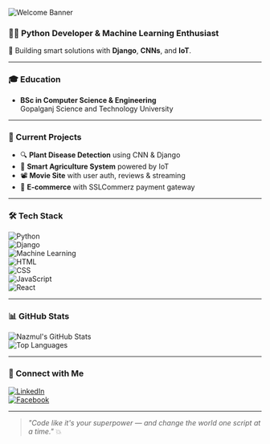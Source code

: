 ![Welcome Banner](https://capsule-render.vercel.app/api?type=waving&color=0:00ADB5,100:222831&height=200&section=header&text=Hi%2C%20I'm%20Nazmul%20Alam!&fontSize=40&fontColor=fff)

### 👨‍💻 Python Developer & Machine Learning Enthusiast  
🎯 Building smart solutions with **Django**, **CNNs**, and **IoT**.

---

### 🎓 Education  
- **BSc in Computer Science & Engineering**  
  Gopalganj Science and Technology University

---

### 🚧 Current Projects  
- 🔍 **Plant Disease Detection** using CNN & Django  
- 🌱 **Smart Agriculture System** powered by IoT  
- 📽️ **Movie Site** with user auth, reviews & streaming  
- 🛒 **E-commerce** with SSLCommerz payment gateway  

---

### 🛠️ Tech Stack  
![Python](https://img.shields.io/badge/Python-3776AB?style=for-the-badge&logo=python&logoColor=white)  
![Django](https://img.shields.io/badge/Django-092E20?style=for-the-badge&logo=django&logoColor=white)  
![Machine Learning](https://img.shields.io/badge/Machine%20Learning-FF6F00?style=for-the-badge&logo=TensorFlow&logoColor=white)  
![HTML](https://img.shields.io/badge/HTML-E34F26?style=for-the-badge&logo=html5&logoColor=white)  
![CSS](https://img.shields.io/badge/CSS-1572B6?style=for-the-badge&logo=css3&logoColor=white)  
![JavaScript](https://img.shields.io/badge/JavaScript-F7DF1E?style=for-the-badge&logo=javascript&logoColor=black)  
![React](https://img.shields.io/badge/React-20232A?style=for-the-badge&logo=react&logoColor=61DAFB)  

---

### 📊 GitHub Stats  
![Nazmul's GitHub Stats](https://github-readme-stats.vercel.app/api?username=alam0164088&show_icons=true&theme=radical)  
![Top Languages](https://github-readme-stats.vercel.app/api/top-langs/?username=alam0164088&layout=compact&theme=radical)  

---

### 🔗 Connect with Me  
[![LinkedIn](https://img.shields.io/badge/LinkedIn-%230077B5.svg?style=for-the-badge&logo=linkedin&logoColor=white)](https://www.linkedin.com/)  
[![Facebook](https://img.shields.io/badge/Facebook-1877F2?style=for-the-badge&logo=facebook&logoColor=white)](https://www.facebook.com/)  

---

> _"Code like it's your superpower — and change the world one script at a time."_ 💥
